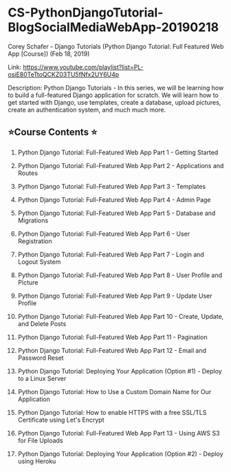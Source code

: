 # CS-PythonDjangoTutorial-BlogSocialMediaWebApp-20190218
Corey Schafer - Django Tutorials (Python Django Tutorial: Full Featured Web App [Course]) (Feb 18, 2019)

Link: https://www.youtube.com/playlist?list=PL-osiE80TeTtoQCKZ03TU5fNfx2UY6U4p 

Description: Python Django Tutorials - In this series, we will be learning how to build a full-featured Django application for scratch. We will learn how to get started with Django, use templates, create a database, upload pictures, create an authentication system, and much much more.

## ⭐️Course Contents ⭐️

1. Python Django Tutorial: Full-Featured Web App Part 1 - Getting Started

2. Python Django Tutorial: Full-Featured Web App Part 2 - Applications and Routes

3. Python Django Tutorial: Full-Featured Web App Part 3 - Templates

4. Python Django Tutorial: Full-Featured Web App Part 4 - Admin Page

5. Python Django Tutorial: Full-Featured Web App Part 5 - Database and Migrations

6. Python Django Tutorial: Full-Featured Web App Part 6 - User Registration

7. Python Django Tutorial: Full-Featured Web App Part 7 - Login and Logout System

8. Python Django Tutorial: Full-Featured Web App Part 8 - User Profile and Picture

9. Python Django Tutorial: Full-Featured Web App Part 9 - Update User Profile

10. Python Django Tutorial: Full-Featured Web App Part 10 - Create, Update, and Delete Posts

11. Python Django Tutorial: Full-Featured Web App Part 11 - Pagination

12. Python Django Tutorial: Full-Featured Web App Part 12 - Email and Password Reset

13. Python Django Tutorial: Deploying Your Application (Option #1) - Deploy to a Linux Server

14. Python Django Tutorial: How to Use a Custom Domain Name for Our Application

15. Python Django Tutorial: How to enable HTTPS with a free SSL/TLS Certificate using Let's Encrypt

16. Python Django Tutorial: Full-Featured Web App Part 13 - Using AWS S3 for File Uploads

17. Python Django Tutorial: Deploying Your Application (Option #2) - Deploy using Heroku
